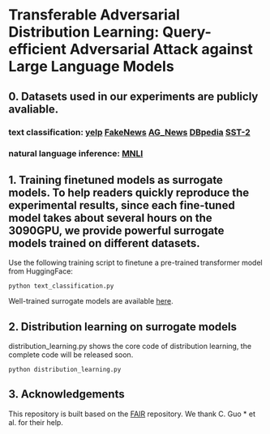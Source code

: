 # Transferable Adversarial Distribution Learning: Query-efficient Adversarial Attack against Large Language Models

## 0. Datasets used in our experiments are publicly avaliable.
###  **text classification:**  [yelp](https://huggingface.co/datasets/yelp_polarity) [FakeNews](https://huggingface.co/datasets/BeardedJohn/FakeNews) [AG_News](https://huggingface.co/datasets/ag_news) [DBpedia](https://huggingface.co/datasets/dbpedia_14) [SST-2](https://huggingface.co/datasets/sst2)

### **natural language inference:** [MNLI](https://huggingface.co/datasets/SetFit/mnli)

## 1. Training finetuned models as surrogate models. To help readers quickly reproduce the experimental results, since each fine-tuned model takes about several hours on the 3090GPU, we provide powerful surrogate models trained on different datasets.
Use the following training script to finetune a pre-trained transformer model from HuggingFace:
```
python text_classification.py
```

Well-trained surrogate models are available [here](https://pan.baidu.com/s/106naPV71k8hrdagCidiTOg?pwd=8888).

## 2. Distribution learning on surrogate models
distribution_learning.py shows the core code of distribution learning, the complete code will be released soon.
```
python distribution_learning.py 
```

## 3. Acknowledgements
This repository is built based on the [FAIR](https://github.com/facebookresearch) repository. We thank C. Guo * et al. for their help. 

